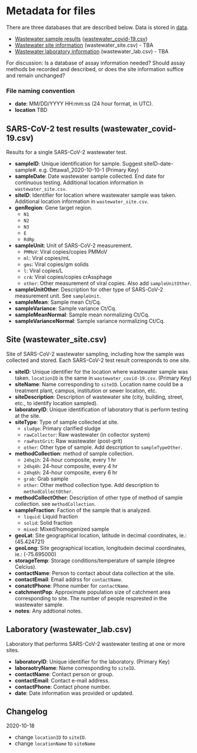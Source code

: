 # Metadata for files

There are three databases that are described below. Data is stored in [data](data). 

- [Wastewater sample results](#test_results) ([wastewater_covid-19.csv](data/wastewater_covid-19.csv))
- [Wastewater site information](#site) (wastewater_site.csv) - TBA
- [Wastewater laboratory information](#lab) (wastewater_lab.csv) - TBA

For discussion: Is a database of assay information needed? Should assay methods be recorded and described, or does the site information suffice and remain unchanged?

### File naming convention
- **date**: MM/DD/YYYY HH:mm:ss  (24 hour format, in UTC).
- **location** TBD

## SARS-CoV-2 test results (wastewater_covid-19.csv) <span id="test_results"><span>

Results for a single SARS-CoV-2 wastewater test.

- **sampleID**: Unique identification for sample. Suggest siteID-date-sample#. e.g. Ottawa1_2020-10-10-1 (Primary Key)
- **sampleDate**: Date wastewater sample collected. End date for continuous testing. Additional location information in `wastewater_site.csv`.
- **siteID**: Identifier for location where wastewater sample was taken. Additional location information in `wastewater_site.csv`.
- **genRegion**: Gene target region.
  - `N1`
  - `N2`
  - `N3`
  - `E`
  - `RdRp`
- **sampleUnit**: Unit of SARS-CoV-2 measurement.
  - `PMMoV`: Viral copies/copies PMMoV
  - `ml`:    Viral copies/mL
  - `gms`:   Viral copies/gm solids
  - `l`:     Viral copies/L
  - `crA`:   Viral copies/copies crAssphage
  - `other`: Other measurement of viral copies. Also add `sampleUnitOther`.
- **sampleUnitOther**: Description for other type of SARS-CoV-2 measurement unit. See `sampleUnit`.
- **sampleMean**: Sample mean Ct/Cq.
- **sampleVariance**: Sample variance Ct/Cq.
- **sampleMeanNormal**: Sample mean normalizing Ct/Cq.
- **sampleVarianceNormal**: Sample variance normalizing Ct/Cq.

## Site (wastewater_site.csv) <span id="site"><span>

Site of SARS-CoV-2 wastewater sampling, including how the sample was collected and stored. Each SARS-CoV-2 test result corresponds to one site.

- **siteID**:	Unique identifier for the location where wastewater sample was taken. `locationID` is the same in `wastewater_covid-19.csv`. (Primary Key)
- **siteName**:	Name corresponding to `siteID`. Location name could be a treatment plant, campus, institution or sewer location, etc. 
- **siteDescription**: Description of wastewater site (city, building, street, etc., to identify location sampled).
- **laboratoryID**: Unique identification of laboratory that is perform testing at the site.
- **siteType**: Type of sample collected at site. 
  - `sludge`: Primary clarified sludge
  - `rawCollector`: Raw wastewater (in collector system)
  - `rawPostGrit`: Raw wastewater (post-grit)
  - `other`: Other type of sample. Add description to `sampleTypeOther`.
- **methodCollection**: method of sample collection.
  - `24hq1h`: 24-hour composite, every 1 hr
  - `24hq4h`: 24-hour composite, every 4 hr
  - `24hq6h`: 24-hour composite, every 6 hr
  - `grab`:   Grab sample
  - `other`:  Other method collection type. Add description to `methodCollectOther`.
- **methodCollectOther**: Description of other type of method of sample collection. see `methodCollection`.
- **sampleFraction**: Faction of the sample that is analyzed.
  - `liquid`: Liquid fraction
  - `solid`:  Solid fraction
  - `mixed`:  Mixed/homogenized sample
- **geoLat**: Site geographical location, latitude in decimal coordinates, ie.: (45.424721)
- **geoLong**: Site geographical location, longitudein decimal coordinates, ie.: (-75.695000)
- **storageTemp**: Storage conditions/temperature of sample (degree Celcius).
- **contactName**: Person to contact about data collection at the site.
- **contactEmail**: Email addrss for `contactName`.
- **conatctPhone**: Phone number for `contactName`.
- **catchmentPop**: Approximate population size of catchment area corresponding to site. The number of people resprested in the wastewater sample.
- **notes**: Any addtional notes.

## Laboratory (wastewater_lab.csv) <span id="lab"><span>

Laboratory that performs SARS-CoV-2 wastewater testing at one or more sites.

- **laboratoryID**: Unique identifier for the laboratory. (Primary Key)
- **laboraotryName**: Name corresponding to `siteID`.
- **contactName**: Contact person or group.
- **contactEmail**: Contact e-mail address.
- **contactPhone**: Contact phone number.
- **date**: Date information was provided or updated.

## Changelog

2020-10-18

- change `locationID` to `siteID`. 
- change `locationName` to `siteName`